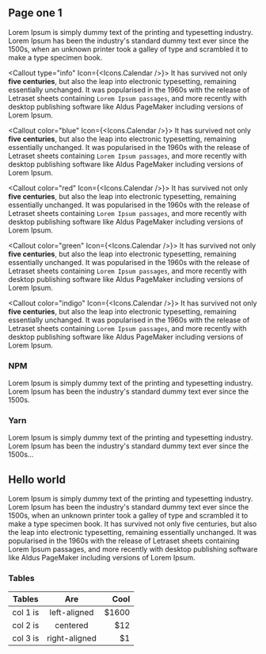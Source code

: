 ## Page one 1

Lorem Ipsum is simply dummy text of the printing and typesetting industry. Lorem Ipsum has been the industry's standard dummy text ever since the 1500s, when an unknown printer took a galley of type and scrambled it to make a type specimen book. 

<Callout type="info" Icon={<Icons.Calendar />}>
  It has survived not only **five centuries**, but also the leap into electronic typesetting, remaining essentially unchanged. It was popularised in the 1960s with the   release of Letraset sheets containing `Lorem Ipsum passages`, and more recently with desktop publishing software like Aldus PageMaker including versions of Lorem     Ipsum.
</Callout>

<Callout color="blue" Icon={<Icons.Calendar />}>
  It has survived not only **five centuries**, but also the leap into electronic typesetting, remaining essentially unchanged. It was popularised in the 1960s with the   release of Letraset sheets containing `Lorem Ipsum passages`, and more recently with desktop publishing software like Aldus PageMaker including versions of Lorem     Ipsum.
</Callout>

<Callout color="red" Icon={<Icons.Calendar />}>
  It has survived not only **five centuries**, but also the leap into electronic typesetting, remaining essentially unchanged. It was popularised in the 1960s with the   release of Letraset sheets containing `Lorem Ipsum passages`, and more recently with desktop publishing software like Aldus PageMaker including versions of Lorem     Ipsum.
</Callout>

<Callout color="green" Icon={<Icons.Calendar />}>
  It has survived not only **five centuries**, but also the leap into electronic typesetting, remaining essentially unchanged. It was popularised in the 1960s with the   release of Letraset sheets containing `Lorem Ipsum passages`, and more recently with desktop publishing software like Aldus PageMaker including versions of Lorem     Ipsum.
</Callout>

<Callout color="indigo" Icon={<Icons.Calendar />}>
  It has survived not only **five centuries**, but also the leap into electronic typesetting, remaining essentially unchanged. It was popularised in the 1960s with the   release of Letraset sheets containing `Lorem Ipsum passages`, and more recently with desktop publishing software like Aldus PageMaker including versions of Lorem     Ipsum.
</Callout>

### NPM

Lorem Ipsum is simply dummy text of the printing and typesetting industry. Lorem Ipsum has been the industry's standard dummy text ever since the 1500s.

### Yarn

Lorem Ipsum is simply dummy text of the printing and typesetting industry. Lorem Ipsum has been the industry's standard dummy text ever since the 1500s...

## Hello world

Lorem Ipsum is simply dummy text of the printing and typesetting industry. Lorem Ipsum has been the industry's standard dummy text ever since the 1500s, when an unknown printer took a galley of type and scrambled it to make a type specimen book. It has survived not only five centuries, but also the leap into electronic typesetting, remaining essentially unchanged. It was popularised in the 1960s with the release of Letraset sheets containing Lorem Ipsum passages, and more recently with desktop publishing software like Aldus PageMaker including versions of Lorem Ipsum.

### Tables

| Tables   |      Are      |  Cool |
|----------|:-------------:|------:|
| col 1 is |  left-aligned | $1600 |
| col 2 is |    centered   |   $12 |
| col 3 is | right-aligned |    $1 |
